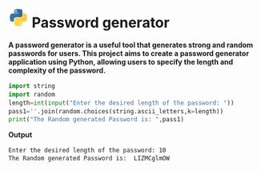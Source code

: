 # <img src="https://github.com/Bihas6205/Codsoft/blob/main/pngwing.com.png" height="40px" width="40px"> Password generator  
**A password generator is a useful tool that generates strong and
random passwords for users. This project aims to create a
password generator application using Python, allowing users to
specify the length and complexity of the password.**
  

```python
import string
import random
length=int(input("Enter the desired length of the password: "))
pass1=''.join(random.choices(string.ascii_letters,k=length))
print("The Random generated Password is: ",pass1)

```

**Output**
```
Enter the desired length of the password: 10
The Random generated Password is:  LIZMCglmOW
```
